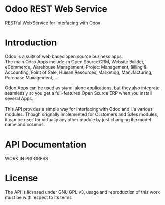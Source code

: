 # Odoo REST Web Service
RESTful Web Service for Interfacing with Odoo

# Introduction 

Odoo is a suite of web based open source business apps.
<br/>
The main Odoo Apps include an Open Source CRM, Website Builder, eCommerce, Warehouse Management, Project Management, Billing & Accounting, Point of Sale, Human Resources, Marketing, Manufacturing, Purchase Management, ...
<br/>
<br/>
Odoo Apps can be used as stand-alone applications, but they also integrate seamlessly so you get a full-featured Open Source ERP when you install several Apps.
<br/>
<br/>
This API provides a simple way for interfacing with Odoo and it's various modules.
Though orignally implemented for Customers and Sales modules, it can be used for virtually any other module by just changing the model name and columns.

# API Documentation

WORK IN PROGRESS

# License

The API is licensed under GNU GPL v3, usage and reproduction of this work must be with respect to its terms
